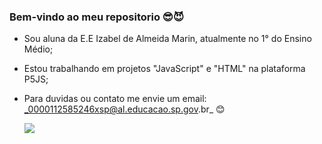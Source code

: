 ### Bem-vindo ao meu repositorio 😎😈

- Sou aluna da E.E Izabel de Almeida Marin, atualmente no 1° do Ensino Médio;
- Estou trabalhando em projetos "JavaScript" e "HTML" na plataforma P5JS;
- Para duvidas ou contato me envie um email: _0000112585246xsp@al.educacao.sp.gov.br_ 😊

  ![](https://media1.tenor.com/m/Z0_XOgJk9X8AAAAd/love-deadpool.gif)
